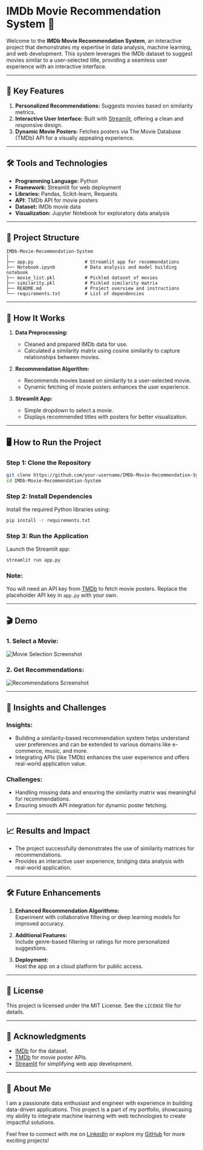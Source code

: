 
# IMDb Movie Recommendation System 🎥

Welcome to the **IMDb Movie Recommendation System**, an interactive project that demonstrates my expertise in data analysis, machine learning, and web development. This system leverages the IMDb dataset to suggest movies similar to a user-selected title, providing a seamless user experience with an interactive interface.

---

## 🚀 Key Features

1. **Personalized Recommendations:** Suggests movies based on similarity metrics.
2. **Interactive User Interface:** Built with [Streamlit](https://streamlit.io/), offering a clean and responsive design.
3. **Dynamic Movie Posters:** Fetches posters via The Movie Database (TMDb) API for a visually appealing experience.

---

## 🛠️ Tools and Technologies

- **Programming Language:** Python
- **Framework:** Streamlit for web deployment
- **Libraries:** Pandas, Scikit-learn, Requests
- **API:** TMDb API for movie posters
- **Dataset:** IMDb movie data
- **Visualization:** Jupyter Notebook for exploratory data analysis

---

## 📂 Project Structure

```plaintext
IMDb-Movie-Recommendation-System
│
├── app.py                   # Streamlit app for recommendations
├── Notebook.ipynb           # Data analysis and model building notebook
├── movie_list.pkl           # Pickled dataset of movies
├── similarity.pkl           # Pickled similarity matrix
├── README.md                # Project overview and instructions
└── requirements.txt         # List of dependencies
```

---

## 📖 How It Works

1. **Data Preprocessing:** 
   - Cleaned and prepared IMDb data for use.
   - Calculated a similarity matrix using cosine similarity to capture relationships between movies.

2. **Recommendation Algorithm:** 
   - Recommends movies based on similarity to a user-selected movie.
   - Dynamic fetching of movie posters enhances the user experience.

3. **Streamlit App:**
   - Simple dropdown to select a movie.
   - Displays recommended titles with posters for better visualization.

---

## 🖥️ How to Run the Project

### Step 1: Clone the Repository
```bash
git clone https://github.com/your-username/IMDb-Movie-Recommendation-System.git
cd IMDb-Movie-Recommendation-System
```

### Step 2: Install Dependencies
Install the required Python libraries using:
```bash
pip install -r requirements.txt
```

### Step 3: Run the Application
Launch the Streamlit app:
```bash
streamlit run app.py
```

### Note:
You will need an API key from [TMDb](https://www.themoviedb.org/) to fetch movie posters. Replace the placeholder API key in `app.py` with your own.

---

## 🎬 Demo

### 1. Select a Movie:
![Movie Selection Screenshot](path-to-your-image)

### 2. Get Recommendations:
![Recommendations Screenshot](path-to-your-image)

---

## 📝 Insights and Challenges

### Insights:
- Building a similarity-based recommendation system helps understand user preferences and can be extended to various domains like e-commerce, music, and more.
- Integrating APIs (like TMDb) enhances the user experience and offers real-world application value.

### Challenges:
- Handling missing data and ensuring the similarity matrix was meaningful for recommendations.
- Ensuring smooth API integration for dynamic poster fetching.

---

## 📈 Results and Impact

- The project successfully demonstrates the use of similarity matrices for recommendations.
- Provides an interactive user experience, bridging data analysis with real-world application.

---

## 🛠️ Future Enhancements

1. **Enhanced Recommendation Algorithms:**  
   Experiment with collaborative filtering or deep learning models for improved accuracy.
   
2. **Additional Features:**  
   Include genre-based filtering or ratings for more personalized suggestions.

3. **Deployment:**  
   Host the app on a cloud platform for public access.

---

## 📜 License

This project is licensed under the MIT License. See the `LICENSE` file for details.

---

## 🙌 Acknowledgments

- [IMDb](https://www.imdb.com/) for the dataset.
- [TMDb](https://www.themoviedb.org/) for movie poster APIs.
- [Streamlit](https://streamlit.io/) for simplifying web app development.

---

## 💼 About Me

I am a passionate data enthusiast and engineer with experience in building data-driven applications. This project is a part of my portfolio, showcasing my ability to integrate machine learning with web technologies to create impactful solutions.

Feel free to connect with me on [LinkedIn](https://www.linkedin.com/in/your-profile) or explore my [GitHub](https://github.com/your-username) for more exciting projects!
